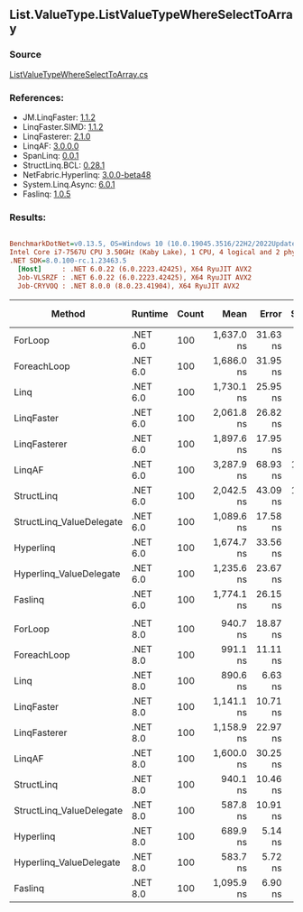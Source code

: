 ﻿## List.ValueType.ListValueTypeWhereSelectToArray

### Source
[ListValueTypeWhereSelectToArray.cs](../LinqBenchmarks/List/ValueType/ListValueTypeWhereSelectToArray.cs)

### References:
- JM.LinqFaster: [1.1.2](https://www.nuget.org/packages/JM.LinqFaster/1.1.2)
- LinqFaster.SIMD: [1.1.2](https://www.nuget.org/packages/LinqFaster.SIMD/1.0.3)
- LinqFasterer: [2.1.0](https://www.nuget.org/packages/LinqFasterer/2.1.0)
- LinqAF: [3.0.0.0](https://www.nuget.org/packages/LinqAF/3.0.0.0)
- SpanLinq: [0.0.1](https://www.nuget.org/packages/SpanLinq/0.0.1)
- StructLinq.BCL: [0.28.1](https://www.nuget.org/packages/StructLinq/0.28.1)
- NetFabric.Hyperlinq: [3.0.0-beta48](https://www.nuget.org/packages/NetFabric.Hyperlinq/3.0.0-beta48)
- System.Linq.Async: [6.0.1](https://www.nuget.org/packages/System.Linq.Async/6.0.1)
- Faslinq: [1.0.5](https://www.nuget.org/packages/Faslinq/1.0.5)

### Results:
``` ini

BenchmarkDotNet=v0.13.5, OS=Windows 10 (10.0.19045.3516/22H2/2022Update)
Intel Core i7-7567U CPU 3.50GHz (Kaby Lake), 1 CPU, 4 logical and 2 physical cores
.NET SDK=8.0.100-rc.1.23463.5
  [Host]     : .NET 6.0.22 (6.0.2223.42425), X64 RyuJIT AVX2
  Job-VLSRZF : .NET 6.0.22 (6.0.2223.42425), X64 RyuJIT AVX2
  Job-CRYVOQ : .NET 8.0.0 (8.0.23.41904), X64 RyuJIT AVX2


```
|                   Method |  Runtime | Count |       Mean |    Error |    StdDev |     Median |        Ratio | RatioSD |   Gen0 | Allocated | Alloc Ratio |
|------------------------- |--------- |------ |-----------:|---------:|----------:|-----------:|-------------:|--------:|-------:|----------:|------------:|
|                  ForLoop | .NET 6.0 |   100 | 1,637.0 ns | 31.63 ns |  82.78 ns | 1,634.2 ns |     baseline |         | 5.5237 |   11.3 KB |             |
|              ForeachLoop | .NET 6.0 |   100 | 1,686.0 ns | 31.95 ns |  31.37 ns | 1,685.9 ns | 1.01x faster |   0.05x | 5.5237 |   11.3 KB |  1.00x more |
|                     Linq | .NET 6.0 |   100 | 1,730.1 ns | 25.95 ns |  25.48 ns | 1,728.1 ns | 1.01x slower |   0.05x | 4.0035 |   8.19 KB |  1.38x less |
|               LinqFaster | .NET 6.0 |   100 | 2,061.8 ns | 26.82 ns |  22.40 ns | 2,058.9 ns | 1.21x slower |   0.06x | 5.5237 |   11.3 KB |  1.00x more |
|             LinqFasterer | .NET 6.0 |   100 | 1,897.6 ns | 17.95 ns |  14.01 ns | 1,904.0 ns | 1.11x slower |   0.05x | 6.3934 |  13.07 KB |  1.16x more |
|                   LinqAF | .NET 6.0 |   100 | 3,287.9 ns | 68.93 ns | 194.43 ns | 3,174.4 ns | 2.01x slower |   0.14x | 5.5084 |  11.27 KB |  1.00x less |
|               StructLinq | .NET 6.0 |   100 | 2,042.5 ns | 43.09 ns | 123.63 ns | 2,020.7 ns | 1.25x slower |   0.08x | 1.7109 |    3.5 KB |  3.23x less |
| StructLinq_ValueDelegate | .NET 6.0 |   100 | 1,089.6 ns | 17.58 ns |  22.86 ns | 1,082.6 ns | 1.54x faster |   0.07x | 1.6575 |    3.4 KB |  3.32x less |
|                Hyperlinq | .NET 6.0 |   100 | 1,674.7 ns | 33.56 ns |  79.10 ns | 1,642.1 ns | 1.03x slower |   0.07x | 1.6575 |    3.4 KB |  3.32x less |
|  Hyperlinq_ValueDelegate | .NET 6.0 |   100 | 1,235.6 ns | 23.67 ns |  20.99 ns | 1,237.1 ns | 1.38x faster |   0.07x | 1.6575 |    3.4 KB |  3.32x less |
|                  Faslinq | .NET 6.0 |   100 | 1,774.1 ns | 26.15 ns |  21.83 ns | 1,770.9 ns | 1.04x slower |   0.05x | 5.5237 |   11.3 KB |  1.00x more |
|                          |          |       |            |          |           |            |              |         |        |           |             |
|                  ForLoop | .NET 8.0 |   100 |   940.7 ns | 18.87 ns |  15.76 ns |   940.5 ns |     baseline |         | 5.5237 |   11.3 KB |             |
|              ForeachLoop | .NET 8.0 |   100 |   991.1 ns | 11.11 ns |   9.28 ns |   991.4 ns | 1.05x slower |   0.01x | 5.5237 |   11.3 KB |  1.00x more |
|                     Linq | .NET 8.0 |   100 |   890.6 ns |  6.63 ns |   6.52 ns |   890.3 ns | 1.06x faster |   0.02x | 4.0045 |   8.19 KB |  1.38x less |
|               LinqFaster | .NET 8.0 |   100 | 1,141.1 ns | 10.71 ns |   8.36 ns | 1,138.7 ns | 1.21x slower |   0.02x | 5.5237 |   11.3 KB |  1.00x more |
|             LinqFasterer | .NET 8.0 |   100 | 1,158.9 ns | 22.97 ns |  27.34 ns | 1,148.0 ns | 1.23x slower |   0.04x | 6.3953 |  13.07 KB |  1.16x more |
|                   LinqAF | .NET 8.0 |   100 | 1,600.0 ns | 30.25 ns |  25.26 ns | 1,592.8 ns | 1.70x slower |   0.03x | 5.5084 |  11.27 KB |  1.00x less |
|               StructLinq | .NET 8.0 |   100 |   940.1 ns | 10.46 ns |   8.16 ns |   937.5 ns | 1.00x faster |   0.02x | 1.7109 |    3.5 KB |  3.23x less |
| StructLinq_ValueDelegate | .NET 8.0 |   100 |   587.8 ns | 10.91 ns |  11.20 ns |   584.3 ns | 1.60x faster |   0.05x | 1.6575 |    3.4 KB |  3.32x less |
|                Hyperlinq | .NET 8.0 |   100 |   689.9 ns |  5.14 ns |   4.01 ns |   689.6 ns | 1.37x faster |   0.02x | 1.6575 |    3.4 KB |  3.32x less |
|  Hyperlinq_ValueDelegate | .NET 8.0 |   100 |   583.7 ns |  5.72 ns |   4.78 ns |   583.3 ns | 1.61x faster |   0.03x | 1.6575 |    3.4 KB |  3.32x less |
|                  Faslinq | .NET 8.0 |   100 | 1,095.9 ns |  6.90 ns |   5.39 ns | 1,094.7 ns | 1.16x slower |   0.02x | 5.5237 |   11.3 KB |  1.00x more |
